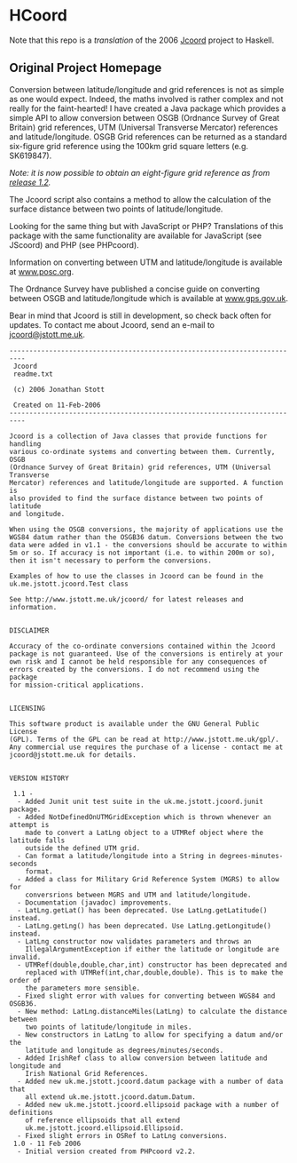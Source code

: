# HCoord

Note that this repo is a _translation_ of the 2006 [Jcoord](http://www.jstott.me.uk/jcoord) project to Haskell.

## Original Project Homepage ##
Conversion between latitude/longitude and grid references is not as simple as one would expect. Indeed, the maths involved is rather complex and not really for the faint-hearted! I have created a Java package which provides a simple API to allow conversion between OSGB (Ordnance Survey of Great Britain) grid references, UTM (Universal Transverse Mercator) references and latitude/longitude. OSGB Grid references can be returned as a standard six-figure grid reference using the 100km grid square letters (e.g. SK619847).

_Note: it is now possible to obtain an eight-figure grid reference as from [release 1.2](https://github.com/xni06/JCoord/releases/tag/1.2)._

The Jcoord script also contains a method to allow the calculation of the surface distance between two points of latitude/longitude.

Looking for the same thing but with JavaScript or PHP? Translations of this package with the same functionality are available for JavaScript (see JScoord) and PHP (see PHPcoord).

Information on converting between UTM and latitude/longitude is available at www.posc.org.

The Ordnance Survey have published a concise guide on converting between OSGB and latitude/longitude which is available at www.gps.gov.uk.

Bear in mind that Jcoord is still in development, so check back often for updates. To contact me about Jcoord, send an e-mail to jcoord@jstott.me.uk.

```
--------------------------------------------------------------------------
 Jcoord
 readme.txt
 
 (c) 2006 Jonathan Stott
 
 Created on 11-Feb-2006
--------------------------------------------------------------------------

Jcoord is a collection of Java classes that provide functions for handling
various co-ordinate systems and converting between them. Currently, OSGB
(Ordnance Survey of Great Britain) grid references, UTM (Universal Transverse
Mercator) references and latitude/longitude are supported. A function is 
also provided to find the surface distance between two points of latitude
and longitude.

When using the OSGB conversions, the majority of applications use the
WGS84 datum rather than the OSGB36 datum. Conversions between the two
data were added in v1.1 - the conversions should be accurate to within
5m or so. If accuracy is not important (i.e. to within 200m or so),
then it isn't necessary to perform the conversions.

Examples of how to use the classes in Jcoord can be found in the
uk.me.jstott.jcoord.Test class

See http://www.jstott.me.uk/jcoord/ for latest releases and information.


DISCLAIMER

Accuracy of the co-ordinate conversions contained within the Jcoord
package is not guaranteed. Use of the conversions is entirely at your
own risk and I cannot be held responsible for any consequences of
errors created by the conversions. I do not recommend using the package
for mission-critical applications.


LICENSING

This software product is available under the GNU General Public License
(GPL). Terms of the GPL can be read at http://www.jstott.me.uk/gpl/.
Any commercial use requires the purchase of a license - contact me at
jcoord@jstott.me.uk for details.


VERSION HISTORY

 1.1 -
  - Added Junit unit test suite in the uk.me.jstott.jcoord.junit package.
  - Added NotDefinedOnUTMGridException which is thrown whenever an attempt is
    made to convert a LatLng object to a UTMRef object where the latitude falls
    outside the defined UTM grid.
  - Can format a latitude/longitude into a String in degrees-minutes-seconds
    format.
  - Added a class for Military Grid Reference System (MGRS) to allow for
    conversrions between MGRS and UTM and latitude/longitude.
  - Documentation (javadoc) improvements.
  - LatLng.getLat() has been deprecated. Use LatLng.getLatitude() instead.
  - LatLng.getLng() has been deprecated. Use LatLng.getLongitude() instead.
  - LatLng constructor now validates parameters and throws an
    IllegalArgumentException if either the latitude or longitude are invalid.
  - UTMRef(double,double,char,int) constructor has been deprecated and
    replaced with UTMRef(int,char,double,double). This is to make the order of
    the parameters more sensible.
  - Fixed slight error with values for converting between WGS84 and OSGB36.
  - New method: LatLng.distanceMiles(LatLng) to calculate the distance between
    two points of latitude/longitude in miles.
  - New constructors in LatLng to allow for specifying a datum and/or the
    latitude and longitude as degrees/minutes/seconds.
  - Added IrishRef class to allow conversion between latitude and longitude and
    Irish National Grid References.
  - Added new uk.me.jstott.jcoord.datum package with a number of data that
    all extend uk.me.jstott.jcoord.datum.Datum.
  - Added new uk.me.jstott.jcoord.ellipsoid package with a number of definitions
    of reference ellipsoids that all extend
    uk.me.jstott.jcoord.ellipsoid.Ellipsoid.
  - Fixed slight errors in OSRef to LatLng conversions.
 1.0 - 11 Feb 2006
  - Initial version created from PHPcoord v2.2.
```

